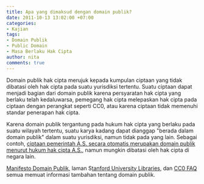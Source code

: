 ```yaml
---
title: Apa yang dimaksud dengan domain publik?
date: 2011-10-13 13:02:00 +07:00
categories:
- Kajian
tags:
- Domain Publik
- Public Domain
- Masa Berlaku Hak Cipta
author: nita
comments: true
---
```


Domain publik hak cipta merujuk kepada kumpulan ciptaan yang tidak dibatasi oleh hak cipta pada suatu yurisdiksi tertentu. Suatu ciptaan dapat menjadi bagian dari domain publik karena persyaratan hak cipta yang berlaku telah kedaluwarsa, pemegang hak cipta melepaskan hak cipta pada ciptaan dengan perangkat seperti CC0, atau karena ciptaan tidak memenuhi standar penerapan hak cipta.

Karena domain publik tergantung pada hukum hak cipta yang berlaku pada suatu wilayah tertentu, suatu karya kadang dapat dianggap "berada dalam domain publik" dalam suatu yurisdiksi, namun tidak pada yang lain. Sebagai contoh, [ciptaan pemerintah A.S. secara otomatis merupakan domain publik menurut hukum hak cipta A.S.](http://www.copyright.gov/title17/92chap1.html#105), namun mungkin dibatasi oleh hak cipta di negara lain.

[Manifesto Domain Publik](http://publicdomainmanifesto.org/), laman S[tanford University Libraries](http://fairuse.stanford.edu/Copyright_and_Fair_Use_Overview/chapter8/), dan [CC0 FAQ](http://wiki.creativecommons.org/CC0_FAQ) semua memuat informasi tambahan tentang domain publik.
